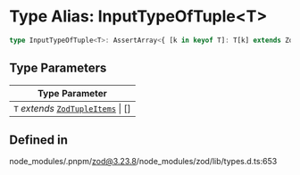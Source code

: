 # Type Alias: InputTypeOfTuple\<T\>

```ts
type InputTypeOfTuple<T>: AssertArray<{ [k in keyof T]: T[k] extends ZodType<any, any, any> ? T[k]["_input"] : never }>;
```

## Type Parameters

| Type Parameter |
| ------ |
| `T` *extends* [`ZodTupleItems`](ZodTupleItems.md) \| [] |

## Defined in

node\_modules/.pnpm/zod@3.23.8/node\_modules/zod/lib/types.d.ts:653
